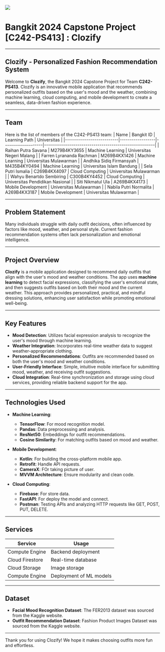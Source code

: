 ![](https://drive.google.com/uc?export=view&id=1jNwN12-OLSdQQ48pphRc2l3Hd8hr2sk_)

# Bangkit 2024 Capstone Project [C242-PS413] : Clozify

---
## **Clozify - Personalized Fashion Recommendation System**

Welcome to **Clozify**, the Bangkit 2024 Capstone Project for Team **C242-PS413**. Clozify is an innovative mobile application that recommends personalized outfits based on the user's mood and the weather, combining machine learning, cloud computing, and mobile development to create a seamless, data-driven fashion experience.

---

## Team

Here is the list of members of the C242-PS413 team:
|            Name           | Bangkit ID       |   Learning Path    |                        Universitas                        |
|---------------------------|------------------|--------------------|--------------------------------------------------------|
| Raihan Putra Savana       | M279B4KY3655     | Machine Learning   | Universitas Negeri Malang                   |
| Farren Lyrananda Rachman  | M269B4KX1426     | Machine Learning   | Universitas Mulawarman         |
| Andhika Sidiq Firmansyah  | M435B4KY0494     | Machine Learning   | Universitas Islam Bandung          |
| Sela Putri Ismalia        | C269B4KX4097     | Cloud Computing    | Universitas Mulawarman            |
| Wahyu Benartdo Sembiring  | C300B4KY4452     | Cloud Computing    | Universitas Pendidikan Nasional             |
| Siti Nikmatul Ula         | A269B4KX4173     | Mobile Development | Universitas Mulawarman               |
| Nabila Putri Normalita    | A269B4KX3187     | Mobile Development | Universitas Mulawarman               |

---

## Problem Statement

Many individuals struggle with daily outfit decisions, often influenced by factors like mood, weather, and personal style. Current fashion recommendation systems often lack personalization and emotional intelligence.

---

## Project Overview

**Clozify** is a mobile application designed to recommend daily outfits that align with the user's mood and weather conditions. The app uses **machine learning** to detect facial expressions, classifying the user's emotional state, and then suggests outfits based on both their mood and the current weather. This approach provides personalized, practical, and mindful dressing solutions, enhancing user satisfaction while promoting emotional well-being.

---

## Key Features

- **Mood Detection**: Utilizes facial expression analysis to recognize the user's mood through machine learning.
- **Weather Integration**: Incorporates real-time weather data to suggest weather-appropriate clothing.
- **Personalized Recommendations**: Outfits are recommended based on both the user's mood and weather conditions.
- **User-Friendly Interface**: Simple, intuitive mobile interface for submitting mood, weather, and receiving outfit suggestions.
- **Cloud Integration**: Real-time synchronization and storage using cloud services, providing reliable backend support for the app.

---

## Technologies Used

- **Machine Learning**: 
  - **TensorFlow**: For mood recognition model.
  - **Pandas**: Data preprocessing and analysis.
  - **ResNet50**: Embeddings for outfit recommendations.
  - **Cosine Similarity**: For matching outfits based on mood and weather.
  
- **Mobile Development**:
  - **Kotlin**: For building the cross-platform mobile app.
  - **Retrofit**: Handle API requests.
  - **CameraX**: FOr taking picture of user.
  - **MVVM Architecture**: Ensure modularity and clean code.
  
- **Cloud Computing**:
  - **Firebase**: For store data.
  - **FastAPI**: For deploy the model and connect.
  - **Postman**: Testing APIs and analyzing HTTP requests like GET, POST, PUT, DELETE.


---

## Services

| Service                   | Usage                             |
|---------------------------|-----------------------------------|
| Compute Engine            | Backend deployment                |
| Cloud Firestore           | Real-time database                |
| Cloud Storage             | Image storage                     |
| Compute Engine            | Deployment of ML models           |

---

## Dataset

- **Facial Mood Recognition Dataset**: The FER2013 dataset was sourced from the Kaggle website.
- **Outfit Recommendation Dataset**: Fashion Product Images Dataset was sourced from the Kaggle website.

---

Thank you for using Clozify! We hope it makes choosing outfits more fun and effortless.
